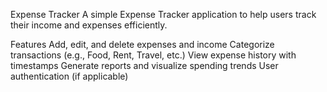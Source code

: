 Expense Tracker
A simple Expense Tracker application to help users track their income and expenses efficiently.

 Features
Add, edit, and delete expenses and income
Categorize transactions (e.g., Food, Rent, Travel, etc.)
View expense history with timestamps
Generate reports and visualize spending trends
User authentication (if applicable)
